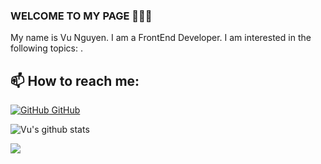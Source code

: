 ### WELCOME TO MY PAGE 👋👋👋
My name is Vu Nguyen. I am a FrontEnd Developer. I am interested in the following topics: .<br>
## 📫 How to reach me: 

[![GitHub](https://i.stack.imgur.com/tskMh.png) GitHub](https://github.com/uvipen/)



![Vu's github stats](https://github-readme-stats-git-masterrstaa-rickstaa.vercel.app/api?username=sigourney-dev&show_icons=true&theme=tokyonight&hide=contribs,prs,issues)

<a href="https://github.com/sigourney-dev/">
  <!-- Change the `github-readme-stats.anuraghazra1.vercel.app` to `github-readme-stats.vercel.app`  -->
  <img align="center" src="https://github-readme-stats.anuraghazra1.vercel.app/api/pin/?username=sigourney-dev&repo=QuickDraw&theme=radical" />
</a>    
